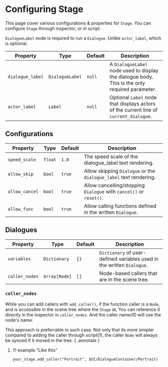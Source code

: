 # Configuring Stage

<style>
    table code {
        white-space: nowrap;
    }
</style>

This page cover various configurations & properties for `Stage`. You can configure `Stage` through inspector, or in script.

`DialogueLabel` node is required to run a `Dialogue`. Unlike `actor_label`, which is optional.

| Property          | Type            | Default | Description                      |
| ----------------- | --------------- | ------  | -------------------------------- |
| `dialogue_label`  | `DialogueLabel` | `null`  | A `DialogueLabel` node used to display the dialogue body. This is the only required parameter.|
| `actor_label`     | `Label`         | `null`  | Optional `Label` node that displays actors of the current line of `current_dialogue`.|

## Configurations

| Property          | Type            | Default | Description                      |
| ----------------- | --------------- | ------  | -------------------------------- |
| `speed_scale`     | `float`         | `1.0`   | The speed scale of the dialogue_label text rendering.|
| `allow_skip`      | `bool`          | `true`  | Allow skipping `Dialogue` or the `dialogue_label` text rendering.|
| `allow_cancel`    | `bool`          | `true`  | Allow cancelling/stopping `Dialogue` with `cancel()` or `reset()`.|
| `allow_func`      | `bool`          | `true`  | Allow calling functions defined in the written `Dialogue`.|

## Dialogues

| Property          | Type            | Default | Description                      |
| ----------------- | --------------- | ------  | -------------------------------- |
| `variables`       | `Dictionary`    | `{}`    | `Dictionary` of user-defined variables used in the written `Dialogue`.|
| `caller_nodes`    | `Array[Node]`   | `[]`    | Node-based callers that are in the scene tree.|

### `caller_nodes`

While you can add callers with `add_caller()`, if the function caller is a `Node`, and is accessible in the scene tree where the `Stage` at, You can reference it directly in the inspector in `caller_nodes`. And the caller name/ID will use the node's name.

This approach is preferrable in such case. Not only that its more simpler compared to adding the caller through script(1), the caller `Node` will always be synced if it moved in the tree.
{ .annotate }

1.  !!! example "Like this"
    ```gdscript
    your_stage.add_caller("Portrait", $UI/DialogueContainer/Portrait)
    ```